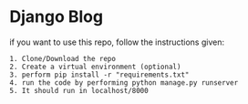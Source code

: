 # Django Blog

if you want to use this repo, follow the instructions given:

    1. Clone/Download the repo
    2. Create a virtual environment (optional)
    3. perform pip install -r "requirements.txt"
    4. run the code by performing python manage.py runserver
    5. It should run in localhost/8000